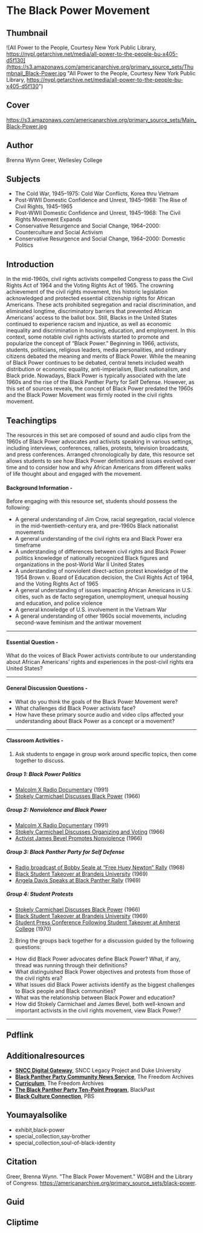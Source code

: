 # The Black Power Movement

## Thumbnail

![All Power to the People, Courtesy New York Public Library, https://nypl.getarchive.net/media/all-power-to-the-people-bu-x405-d5f130](https://s3.amazonaws.com/americanarchive.org/primary_source_sets/Thumbnail_Black-Power.jpg "All Power to the People, Courtesy New York Public Library, https://nypl.getarchive.net/media/all-power-to-the-people-bu-x405-d5f130")

## Cover
https://s3.amazonaws.com/americanarchive.org/primary_source_sets/Main_Black-Power.jpg

## Author

Brenna Wynn Greer, Wellesley College

## Subjects

- The Cold War, 1945–1975: Cold War Conflicts, Korea thru Vietnam
- Post-WWII Domestic Confidence and Unrest, 1945–1968: The Rise of Civil Rights, 1945–1965
- Post-WWII Domestic Confidence and Unrest, 1945–1968: The Civil Rights Movement Expands
- Conservative Resurgence and Social Change, 1964–2000: Counterculture and Social Activism
- Conservative Resurgence and Social Change, 1964–2000: Domestic Politics	

## Introduction

In the mid-1960s, civil rights activists compelled Congress to pass the Civil Rights Act of 1964 and the Voting Rights Act of 1965. The crowning achievement of the civil rights movement, this historic legislation acknowledged and protected essential citizenship rights for African Americans. These acts prohibited segregation and racial discrimination, and eliminated longtime, discriminatory barriers that prevented African Americans’ access to the ballot box. Still, Blacks in the United States continued to experience racism and injustice, as well as economic inequality and discrimination in housing, education, and employment. In this context, some notable civil rights activists started to promote and popularize the concept of “Black Power.” Beginning in 1966, activists, students, politicians, religious leaders, media personalities, and ordinary citizens debated the meaning and merits of Black Power. While the meaning of Black Power continues to be debated, central tenets included wealth distribution or economic equality, anti-imperialism, Black nationalism, and Black pride. Nowadays, Black Power is typically associated with the late 1960s and the rise of the Black Panther Party for Self Defense. However, as this set of sources reveals, the concept of Black Power predated the 1960s and the Black Power Movement was firmly rooted in the civil rights movement. 

## Teachingtips

The resources in this set are composed of sound and audio clips from the 1960s of Black Power advocates and activists speaking in various settings, including interviews, conferences, rallies, protests, television broadcasts, and press conferences. Arranged chronologically by date, this resource set allows students to see how Black Power definitions and issues evolved over time and to consider how and why African Americans from different walks of life thought about and engaged with the movement. 

#### Background Information -

Before engaging with this resource set, students should possess the following:
- A general understanding of Jim Crow, racial segregation, racial violence in the mid-twentieth-century era, and pre-1960s Black nationalist movements
- A general understanding of the civil rights era and Black Power era timeframe
- A understanding of differences between civil rights and Black Power politics
knowledge of nationally recognized Black figures and organizations in the post-World War II United States
- A understanding of nonviolent direct-action protest
knowledge of the 1954 Brown v. Board of Education decision, the Civil Rights Act of 1964, and the Voting Rights Act of 1965
- A general understanding of issues impacting African Americans in U.S. cities, such as de facto segregation, unemployment, unequal housing and education, and police violence
- A general knowledge of U.S. involvement in the Vietnam War
- A general understanding of other 1960s social movements, including second-wave feminism and the antiwar movement

<hr>

#### Essential Question - 

What do the voices of Black Power activists contribute to our understanding about African Americans’ rights and experiences in the post-civil rights era United States?

<hr>

#### General Discussion Questions -
- What do you think the goals of the Black Power Movement were? 
- What challenges did Black Power activists face?
- How have these primary source audio and video clips affected your understanding about Black Power as a concept or a movement?
<hr>

#### Classroom Activities -

1. Ask students to engage in group work around specific topics, then come together to discuss.

##### Group 1: Black Power Politics
- [Malcolm X Radio Documentary](https://americanarchive.org/primary_source_sets/black-power/9_207-60qrfqmn) (1991)
- [Stokely Carmichael Discusses Black Power](https://americanarchive.org/primary_source_sets/black-power/3_28-zp3vt1h700) (1966)

##### Group 2: Nonviolence and Black Power
- [Malcolm X Radio Documentary](https://americanarchive.org/primary_source_sets/black-power/9_207-60qrfqmn) (1991)
- [Stokely Carmichael Discusses Organizing and Voting](https://americanarchive.org/primary_source_sets/black-power/1_28-zw18k75h85) (1966)
- [Activist James Bevel Promotes Nonviolence](https://americanarchive.org/primary_source_sets/black-power/2_6688g8fs31) (1966)

##### Group 3: Black Panther Party for Self Defense 
- [Radio broadcast of Bobby Seale at “Free Huey Newton” Rally](https://americanarchive.org/primary_source_sets/black-power/5_28-q52f766p51) (1968)
- [Black Student Takeover at Brandeis University](https://americanarchive.org/primary_source_sets/black-power/6_15-99p2w600) (1969)
- [Angela Davis Speaks at Black Panther Rally](https://americanarchive.org/primary_source_sets/black-power/7_28-vh5cc0vc2h) (1969)

##### Group 4: Student Protests
- [Stokely Carmichael Discusses Black Power](https://americanarchive.org/primary_source_sets/black-power/3_28-zp3vt1h700) (1966)
- [Black Student Takeover at Brandeis University](https://americanarchive.org/primary_source_sets/black-power/6_15-99p2w600) (1969)
- [Student Press Conference Following Student Takeover at Amherst College](https://americanarchive.org/primary_source_sets/black-power/8_305-1289335k) (1970)

2. Bring the groups back together for a discussion guided by the following questions:

- How did Black Power advocates define Black Power? What, if any, thread was running through their definitions?
- What distinguished Black Power objectives and protests from those of the civil rights era? 
- What issues did Black Power activists identify as the biggest challenges to Black people and Black communities?
- What was the relationship between Black Power and education?
- How did Stokely Carmichael and James Bevel, both well-known and important activists in the civil rights movement, view Black Power?

<hr>

## Pdflink

## Additionalresources

- [**SNCC Digital Gateway**](https://snccdigital.org/), SNCC Legacy Project and Duke University
- [**Black Panther Party Community News Service**](https://search.freedomarchives.org/search.php?view_collection=90), The Freedom Archives
- [**Curriculum**](https://freedomarchives.org/projects/curriculum/), The Freedom Archives
- [**The Black Panther Party Ten-Point Program**](https://www.blackpast.org/african-american-history/primary-documents-african-american-history/black-panther-party-ten-point-program-1966/), BlackPast
- [**Black Culture Connection**](https://www.pbs.org/articles/topic/black-culture-connection), PBS


## Youmayalsolike
- exhibit,black-power
- special_collection,say-brother
- special_collection,soul-of-black-identity


## Citation

Greer, Brenna Wynn. "The Black Power Movement." WGBH and the Library of Congress. https://americanarchive.org/primary_source_sets/black-power.

## Guid
## Cliptime
